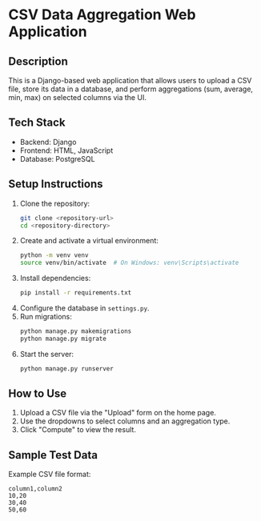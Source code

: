 # CSV Data Aggregation Web Application

## Description
This is a Django-based web application that allows users to upload a CSV file, store its data in a database, and perform aggregations (sum, average, min, max) on selected columns via the UI.

## Tech Stack
- Backend: Django
- Frontend: HTML, JavaScript
- Database: PostgreSQL

## Setup Instructions
1. Clone the repository:
   ```bash
   git clone <repository-url>
   cd <repository-directory>
   ```
2. Create and activate a virtual environment:
   ```bash
   python -m venv venv
   source venv/bin/activate  # On Windows: venv\Scripts\activate
   ```
3. Install dependencies:
   ```bash
   pip install -r requirements.txt
   ```
4. Configure the database in `settings.py`.
5. Run migrations:
   ```bash
   python manage.py makemigrations
   python manage.py migrate
   ```
6. Start the server:
   ```bash
   python manage.py runserver
   ```

## How to Use
1. Upload a CSV file via the "Upload" form on the home page.
2. Use the dropdowns to select columns and an aggregation type.
3. Click "Compute" to view the result.

## Sample Test Data
Example CSV file format:
```
column1,column2
10,20
30,40
50,60
```
